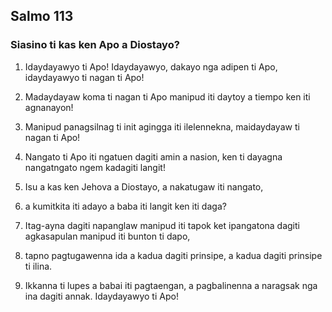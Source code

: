 Salmo 113
---------

### Siasino ti kas ken Apo a Diostayo?

1. Idaydayawyo ti Apo!
   Idaydayawyo, dakayo nga adipen ti Apo, idaydayawyo ti nagan ti Apo!

2. Madaydayaw koma ti nagan ti Apo
   manipud iti daytoy a tiempo ken iti agnanayon!
3. Manipud panagsilnag ti init agingga iti ilelennekna, maidaydayaw ti nagan ti Apo!

4. Nangato ti Apo iti ngatuen dagiti amin a nasion, ken ti dayagna nangatngato ngem kadagiti langit!
5. Isu a kas ken Jehova a Diostayo, a nakatugaw iti nangato,
6. a kumitkita iti adayo a baba
   iti langit ken iti daga?
7. Itag-ayna dagiti napanglaw manipud iti tapok
   ket ipangatona dagiti agkasapulan manipud iti bunton ti dapo,
8. tapno pagtugawenna ida a kadua dagiti prinsipe, a kadua dagiti prinsipe ti ilina.
9. Ikkanna ti lupes a babai iti pagtaengan, a pagbalinenna a naragsak nga ina dagiti annak.
   Idaydayawyo ti Apo!
